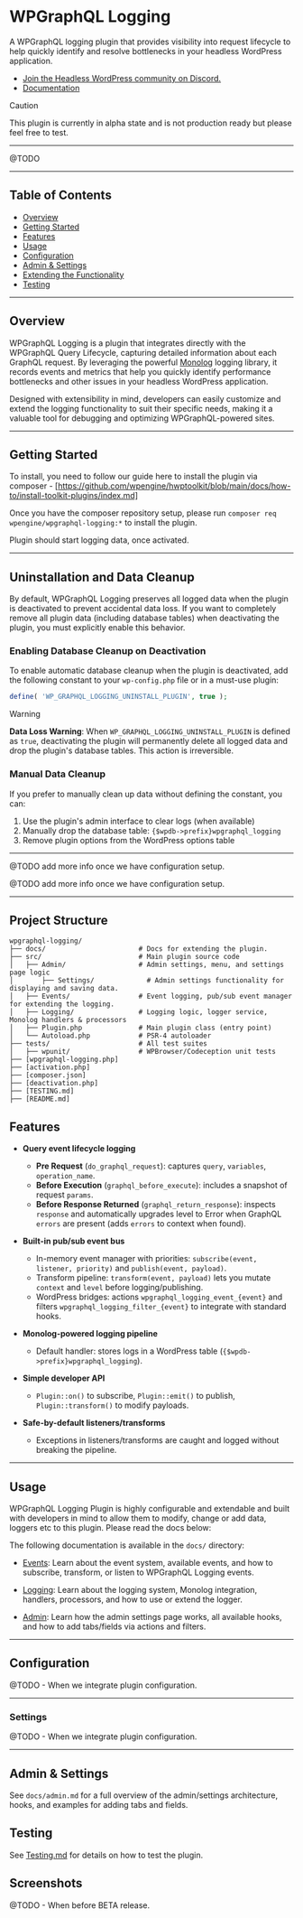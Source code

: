# WPGraphQL Logging

A WPGraphQL logging plugin that provides visibility into request lifecycle to help quickly identify and resolve bottlenecks in your headless WordPress application.

* [Join the Headless WordPress community on Discord.](https://discord.gg/headless-wordpress-836253505944813629)
* [Documentation](#getting-started)

> [!CAUTION]
> This plugin is currently in alpha state and is not production ready but please feel free to test.

-----

@TODO

-----



## Table of Contents

- [Overview](#overview)
- [Getting Started](#getting-started)
- [Features](#features)
- [Usage](#usage)
- [Configuration](#configuration)
- [Admin & Settings](#admin--settings)
- [Extending the Functionality](#extending-the-functionality)
- [Testing](#testing)


-----

## Overview


WPGraphQL Logging is a plugin that integrates directly with the WPGraphQL Query Lifecycle, capturing detailed information about each GraphQL request. By leveraging the powerful [Monolog](https://github.com/Seldaek/monolog) logging library, it records events and metrics that help you quickly identify performance bottlenecks and other issues in your headless WordPress application.

Designed with extensibility in mind, developers can easily customize and extend the logging functionality to suit their specific needs, making it a valuable tool for debugging and optimizing WPGraphQL-powered sites.

---


## Getting Started

To install, you need to follow our guide here to install the plugin via composer - [https://github.com/wpengine/hwptoolkit/blob/main/docs/how-to/install-toolkit-plugins/index.md]

Once you have the composer repository setup, please run `composer req wpengine/wpgraphql-logging:*` to install the plugin.

Plugin should start logging data, once activated.

---

## Uninstallation and Data Cleanup

By default, WPGraphQL Logging preserves all logged data when the plugin is deactivated to prevent accidental data loss. If you want to completely remove all plugin data (including database tables) when deactivating the plugin, you must explicitly enable this behavior.

### Enabling Database Cleanup on Deactivation

To enable automatic database cleanup when the plugin is deactivated, add the following constant to your `wp-config.php` file or in a must-use plugin:

```php
define( 'WP_GRAPHQL_LOGGING_UNINSTALL_PLUGIN', true );
```

> [!WARNING]
> **Data Loss Warning**: When `WP_GRAPHQL_LOGGING_UNINSTALL_PLUGIN` is defined as `true`, deactivating the plugin will permanently delete all logged data and drop the plugin's database tables. This action is irreversible.

### Manual Data Cleanup

If you prefer to manually clean up data without defining the constant, you can:

1. Use the plugin's admin interface to clear logs (when available)
2. Manually drop the database table: `{$wpdb->prefix}wpgraphql_logging`
3. Remove plugin options from the WordPress options table

---

@TODO add more info once we have configuration setup.

@TODO add more info once we have configuration setup.


---

## Project Structure

```text
wpgraphql-logging/
├── docs/                       # Docs for extending the plugin.
├── src/                        # Main plugin source code
│   ├── Admin/                  # Admin settings, menu, and settings page logic
│   	├── Settings/             # Admin settings functionality for displaying and saving data.
│   ├── Events/                 # Event logging, pub/sub event manager for extending the logging.
│   ├── Logging/                # Logging logic, logger service, Monolog handlers & processors
│   ├── Plugin.php              # Main plugin class (entry point)
│   └── Autoload.php            # PSR-4 autoloader
├── tests/                      # All test suites
│   ├── wpunit/                 # WPBrowser/Codeception unit tests
├── [wpgraphql-logging.php]
├── [activation.php]
├── [composer.json]
├── [deactivation.php]
├── [TESTING.md]
├── [README.md]
```

## Features

- **Query event lifecycle logging**
  - **Pre Request** (`do_graphql_request`): captures `query`, `variables`, `operation_name`.
  - **Before Execution** (`graphql_before_execute`): includes a snapshot of request `params`.
  - **Before Response Returned** (`graphql_return_response`): inspects `response` and automatically upgrades level to Error when GraphQL `errors` are present (adds `errors` to context when found).

- **Built-in pub/sub event bus**
  - In-memory event manager with priorities: `subscribe(event, listener, priority)` and `publish(event, payload)`.
  - Transform pipeline: `transform(event, payload)` lets you mutate `context` and `level` before logging/publishing.
  - WordPress bridges: actions `wpgraphql_logging_event_{event}` and filters `wpgraphql_logging_filter_{event}` to integrate with standard hooks.

- **Monolog-powered logging pipeline**
  - Default handler: stores logs in a WordPress table (`{$wpdb->prefix}wpgraphql_logging`).

- **Simple developer API**
  - `Plugin::on()` to subscribe, `Plugin::emit()` to publish, `Plugin::transform()` to modify payloads.

- **Safe-by-default listeners/transforms**
  - Exceptions in listeners/transforms are caught and logged without breaking the pipeline.

---

## Usage

WPGraphQL Logging Plugin is highly configurable and extendable and built with developers in mind to allow them to modify, change or add data, loggers etc to this plugin. Please read the docs below:


The following documentation is available in the `docs/` directory:

- [Events](docs/Events.md):
  Learn about the event system, available events, and how to subscribe, transform, or listen to WPGraphQL Logging events.

- [Logging](docs/Logging.md):
  Learn about the logging system, Monolog integration, handlers, processors, and how to use or extend the logger.

- [Admin](docs/admin.md):
  Learn how the admin settings page works, all available hooks, and how to add tabs/fields via actions and filters.

---



## Configuration

@TODO - When we integrate plugin configuration.

---

### Settings

@TODO - When we integrate plugin configuration.

---

## Admin & Settings

See `docs/admin.md` for a full overview of the admin/settings architecture, hooks, and examples for adding tabs and fields.

## Testing

See [Testing.md](TESTING.md) for details on how to test the plugin.

## Screenshots

@TODO - When before BETA release.
